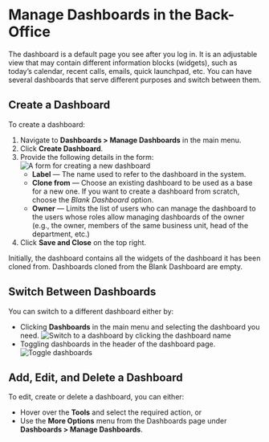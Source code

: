 <a id="user-guide-business-intelligence-dashboards"></a>

<a id="user-guide-business-intelligence-widgets"></a>

<a id="user-guide-dashboards"></a>

# Manage Dashboards in the Back-Office

The dashboard is a default page you see after you log in. It is an adjustable view that may contain different information blocks (widgets), such as today’s calendar, recent calls, emails, quick launchpad, etc. You can have several dashboards that serve different purposes and switch between them.

## Create a Dashboard

To create a dashboard:

1. Navigate to <i class="far fa-chart-bar" aria-hidden="true"></i> **Dashboards > Manage Dashboards** in the main menu.
2. Click **Create Dashboard**.
3. Provide the following details in the form:
   ![A form for creating a new dashboard](user/img/dashboards/dashboards_1.png)
   * **Label** — The name used to refer to the dashboard in the system.
   * **Clone from** — Choose an existing dashboard to be used as a base for a new one. If you want to create a dashboard from scratch, choose the *Blank Dashboard* option.
   * **Owner** — Limits the list of users who can manage the dashboard to the users whose roles allow managing dashboards of the owner (e.g., the owner, members of the same business unit, head of the department, etc.)
4. Click **Save and Close** on the top right.

Initially, the dashboard contains all the widgets of the dashboard it has been cloned from. Dashboards cloned from the Blank Dashboard are empty.

## Switch Between Dashboards

You can switch to a different dashboard either by:

* Clicking <i class="far fa-chart-bar" aria-hidden="true"></i> **Dashboards** in the main menu and selecting the dashboard you need.
  ![Switch to a dashboard by clicking the dashboard name](user/img/dashboards/dashboards_3.png)
* Toggling dashboards in the header of the dashboard page.
  ![Toggle dashboards](user/img/dashboards/dashboards_4.png)

## Add, Edit, and Delete a Dashboard

To edit, create or delete a dashboard, you can either:

* Hover over the <i class="fa fa-cog fa-lg" aria-hidden="true"></i> **Tools** and select the required action, or
* Use the  <i class="fa fa-ellipsis-h fa-lg" aria-hidden="true"></i> **More Options** menu from the Dashboards page under **Dashboards > Manage Dashboards**.

<!-- fa-bars = fa-navicon -->
<!-- Ic Tiles is used as Set As Default in saved views, and as tiles in display layout options -->
<!-- IcPencil refers to Rename in Commerce and Inline Editing in CRM -->
<!-- Check mark in the square. -->
<!-- SortDesc is also used as drop-down arrow -->
